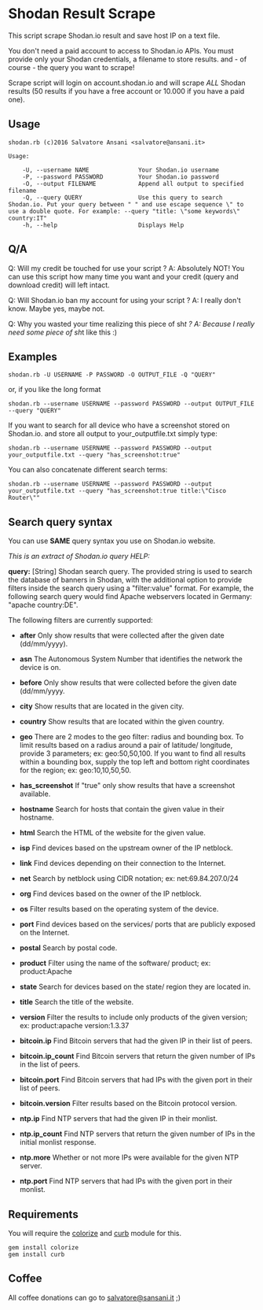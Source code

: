 # Shodan Result Scrape
This script scrape Shodan.io result and save host IP on a text file.

You don't need a paid account to access to Shodan.io APIs. You must provide only your Shodan credentials, a filename to store results. and - of course - the query you want to scrape!
 
Scrape script will login on account.shodan.io and will scrape *ALL* Shodan results (50 results if you have a free account or 10.000 if you have a paid one).
 
## Usage 
```
shodan.rb (c)2016 Salvatore Ansani <salvatore@ansani.it>

Usage:

    -U, --username NAME              Your Shodan.io username
    -P, --password PASSWORD          Your Shodan.io password
    -O, --output FILENAME            Append all output to specified filename
    -Q, --query QUERY                Use this query to search Shodan.io. Put your query between " " and use escape sequence \" to use a double quote. For example: --query "title: \"some keywords\" country:IT"
    -h, --help                       Displays Help

```

 
## Q/A
 
Q: Will my credit be touched for use your script ?
A: Absolutely NOT! You can use this script how many time you want and your credit (query and download credit) will left intact.


Q: Will Shodan.io ban my account for using your script ?
A: I really don't know. Maybe yes, maybe not.

Q: Why you wasted your time realizing this piece of sh*t ?
A: Because I really need some piece of sh*t like this :)
 
## Examples
```
shodan.rb -U USERNAME -P PASSWORD -O OUTPUT_FILE -Q "QUERY"
```

or, if you like the long format

```
shodan.rb --username USERNAME --password PASSWORD --output OUTPUT_FILE --query "QUERY"
```


If you want to search for all device who have a screenshot stored on Shodan.io. and store all output to your_outputfile.txt simply type:
 
```
shodan.rb --username USERNAME --password PASSWORD --output your_outputfile.txt --query "has_screenshot:true"
```
 
You can also concatenate different search terms:
 
```
shodan.rb --username USERNAME --password PASSWORD --output your_outputfile.txt --query "has_screenshot:true title:\"Cisco Router\""
```
 

## Search query syntax

You can use **SAME** query syntax you use on Shodan.io website.

*This is an extract of Shodan.io query HELP:*

**query:** [String] Shodan search query. The provided string is used to search the database of banners in Shodan, with the additional option to provide filters inside the search query using a "filter:value" format. For example, the following search query would find Apache webservers located in Germany: "apache country:DE". 

The following filters are currently supported:


* **after** Only show results that were collected after the given date (dd/mm/yyyy).  
* **asn**	 The Autonomous System Number that identifies the network the device is on.
* **before** Only show results that were collected before the given date (dd/mm/yyyy.
* **city** Show results that are located in the given city.
* **country** Show results that are located within the given country.
* **geo** There are 2 modes to the geo filter: radius and bounding box. To limit results based on a radius around a pair of latitude/ longitude, provide 3 parameters; ex: geo:50,50,100. If you want to find all results within a bounding box, supply the top left and bottom right coordinates for the region; ex: geo:10,10,50,50.
* **has_screenshot** If "true" only show results that have a screenshot available.
* **hostname** Search for hosts that contain the given value in their hostname.
* **html** Search the HTML of the website for the given value.
* **isp** Find devices based on the upstream owner of the IP netblock.
* **link** Find devices depending on their connection to the Internet.
* **net** Search by netblock using CIDR notation; ex: net:69.84.207.0/24
* **org** Find devices based on the owner of the IP netblock.
* **os** Filter results based on the operating system of the device.
* **port** Find devices based on the services/ ports that are publicly exposed on the Internet.
* **postal** Search by postal code.
* **product** Filter using the name of the software/ product; ex: product:Apache
* **state** Search for devices based on the state/ region they are located in.
* **title** Search the title of the website.
* **version** Filter the results to include only products of the given version; ex: product:apache version:1.3.37


* **bitcoin.ip** Find Bitcoin servers that had the given IP in their list of peers.
* **bitcoin.ip_count** Find Bitcoin servers that return the given number of IPs in the list of peers.
* **bitcoin.port** Find Bitcoin servers that had IPs with the given port in their list of peers.
* **bitcoin.version** Filter results based on the Bitcoin protocol version.


* **ntp.ip** Find NTP servers that had the given IP in their monlist.
* **ntp.ip_count** Find NTP servers that return the given number of IPs in the initial monlist response.
* **ntp.more** Whether or not more IPs were available for the given NTP server.
* **ntp.port** Find NTP servers that had IPs with the given port in their monlist.


## Requirements
You will require the [colorize](https://github.com/fazibear/colorize) and [curb](https://github.com/taf2/curb) module for this.  
```
gem install colorize
gem install curb
```


## Coffee
All coffee donations can go to salvatore@sansani.it ;)